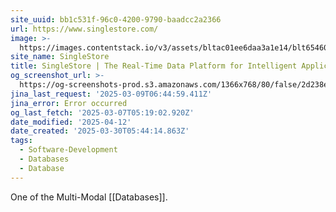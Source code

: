 ```yaml
---
site_uuid: bb1c531f-96c0-4200-9790-baadcc2a2366
url: https://www.singlestore.com/
image: >-
  https://images.contentstack.io/v3/assets/bltac01ee6daa3a1e14/blt65460a223657f85f/661047721952f027eefc0104/img_primary_opengraph_(1).png
site_name: SingleStore
title: SingleStore | The Real-Time Data Platform for Intelligent Applications
og_screenshot_url: >-
  https://og-screenshots-prod.s3.amazonaws.com/1366x768/80/false/2d238e31187dd06a0fbe1c477af1007f580d954c638cd97a64e11f4e2271d69b.jpeg
jina_last_request: '2025-03-09T06:44:59.411Z'
jina_error: Error occurred
og_last_fetch: '2025-03-07T05:19:02.920Z'
date_modified: '2025-04-12'
date_created: '2025-03-30T05:44:14.863Z'
tags:
  - Software-Development
  - Databases
  - Database
---
```












One of the Multi-Modal [[Databases]].

